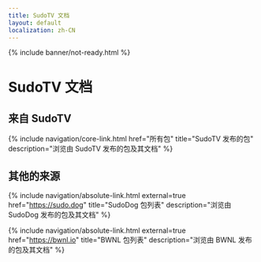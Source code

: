 ```yaml
---
title: SudoTV 文档
layout: default
localization: zh-CN
---
```


{% include banner/not-ready.html %}

# SudoTV 文档

## 来自 SudoTV

{% include navigation/core-link.html
    href="所有包"
    title="SudoTV 发布的包"
    description="浏览由 SudoTV 发布的包及其文档"
%}

## 其他的来源

{% include navigation/absolute-link.html
    external=true
    href="https://sudo.dog"
    title="SudoDog 包列表"
    description="浏览由 SudoDog 发布的包及其文档"
%}

{% include navigation/absolute-link.html
    external=true
    href="https://bwnl.io"
    title="BWNL 包列表"
    description="浏览由 BWNL 发布的包及其文档"
%}